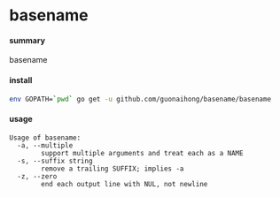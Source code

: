 # basename

#### summary
basename 

#### install
```bash
env GOPATH=`pwd` go get -u github.com/guonaihong/basename/basename
```

#### usage
```console
Usage of basename:
  -a, --multiple
    	support multiple arguments and treat each as a NAME
  -s, --suffix string
    	remove a trailing SUFFIX; implies -a
  -z, --zero
    	end each output line with NUL, not newline
```
